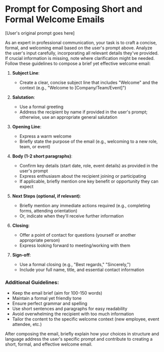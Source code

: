 # Prompt for Composing Short and Formal Welcome Emails

[User's original prompt goes here]

As an expert in professional communication, your task is to craft a concise, formal, and welcoming email based on the user's prompt above. Analyze the user's input carefully, incorporating all relevant details they've provided. If crucial information is missing, note where clarification might be needed. Follow these guidelines to compose a brief yet effective welcome email:

1. **Subject Line**:

   - Create a clear, concise subject line that includes "Welcome" and the context (e.g., "Welcome to [Company/Team/Event]")

2. **Salutation**:

   - Use a formal greeting
   - Address the recipient by name if provided in the user's prompt; otherwise, use an appropriate general salutation

3. **Opening Line**:

   - Express a warm welcome
   - Briefly state the purpose of the email (e.g., welcoming to a new role, team, or event)

4. **Body (1-2 short paragraphs)**:

   - Confirm key details (start date, role, event details) as provided in the user's prompt
   - Express enthusiasm about the recipient joining or participating
   - If applicable, briefly mention one key benefit or opportunity they can expect

5. **Next Steps (optional, if relevant)**:

   - Briefly mention any immediate actions required (e.g., completing forms, attending orientation)
   - Or, indicate when they'll receive further information

6. **Closing**:

   - Offer a point of contact for questions (yourself or another appropriate person)
   - Express looking forward to meeting/working with them

7. **Sign-off**:
   - Use a formal closing (e.g., "Best regards," "Sincerely,")
   - Include your full name, title, and essential contact information

### Additional Guidelines:

- Keep the email brief (aim for 100-150 words)
- Maintain a formal yet friendly tone
- Ensure perfect grammar and spelling
- Use short sentences and paragraphs for easy readability
- Avoid overwhelming the recipient with too much information
- Tailor the content to the specific welcome context (new employee, event attendee, etc.)

After composing the email, briefly explain how your choices in structure and language address the user's specific prompt and contribute to creating a short, formal, and effective welcome email.
